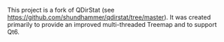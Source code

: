 This project is a fork of QDirStat (see https://github.com/shundhammer/qdirstat/tree/master).  It was created primarily to provide an improved multi-threaded Treemap and to support Qt6.
